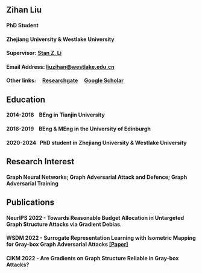 ## Zihan Liu
#### PhD Student
#### Zhejiang University & Westlake University
#### Supervisor: [Stan Z. Li](https://scholar.google.com/citations?user=Y-nyLGIAAAAJ&hl=EN)
#### Email Address: liuzihan@westlake.edu.cn
#### Other links: &nbsp; &nbsp; [Researchgate](https://www.researchgate.net/profile/Zihan-Liu-2/publications)    &nbsp; &nbsp; [Google Scholar](https://scholar.google.com/citations?hl=EN&user=OgIdbfAAAAAJ)

## Education
#### 2014-2016 &nbsp;&nbsp; BEng in Tianjin University
#### 2016-2019 &nbsp;&nbsp; BEng & MEng in the University of Edinburgh
#### 2020-2024 &nbsp; PhD student in Zhejiang University & Westlake University

## Research Interest
#### Graph Neural Networks; Graph Adversarial Attack and Defence; Graph Adversarial Training

## Publications
#### NeurIPS 2022 - Towards Reasonable Budget Allocation in Untargeted Graph Structure Attacks via Gradient Debias.
#### WSDM 2022 - Surrogate Representation Learning with Isometric Mapping for Gray-box Graph Adversarial Attacks [[Paper]](https://dl.acm.org/doi/10.1145/3488560.3498481)
#### CIKM 2022 - Are Gradients on Graph Structure Reliable in Gray-box Attacks?


<!-- ## Welcome to GitHub Pages

You can use the [editor on GitHub](https://github.com/Zihan-Liu-00/personal_profile/edit/gh-pages/index.md) to maintain and preview the content for your website in Markdown files.

Whenever you commit to this repository, GitHub Pages will run [Jekyll](https://jekyllrb.com/) to rebuild the pages in your site, from the content in your Markdown files.

### Markdown

Markdown is a lightweight and easy-to-use syntax for styling your writing. It includes conventions for

```markdown
Syntax highlighted code block

# Header 1
## Header 2
### Header 3

- Bulleted
- List

1. Numbered
2. List

**Bold** and _Italic_ and `Code` text

[Link](url) and ![Image](src)
```

For more details see [Basic writing and formatting syntax](https://docs.github.com/en/github/writing-on-github/getting-started-with-writing-and-formatting-on-github/basic-writing-and-formatting-syntax).

### Jekyll Themes

Your Pages site will use the layout and styles from the Jekyll theme you have selected in your [repository settings](https://github.com/Zihan-Liu-00/personal_profile/settings/pages). The name of this theme is saved in the Jekyll `_config.yml` configuration file.

### Support or Contact

Having trouble with Pages? Check out our [documentation](https://docs.github.com/categories/github-pages-basics/) or [contact support](https://support.github.com/contact) and we’ll help you sort it out.
 -->
